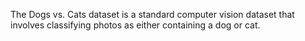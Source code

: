 The Dogs vs. Cats dataset is a standard computer vision dataset that involves classifying photos as either containing a dog or cat.

